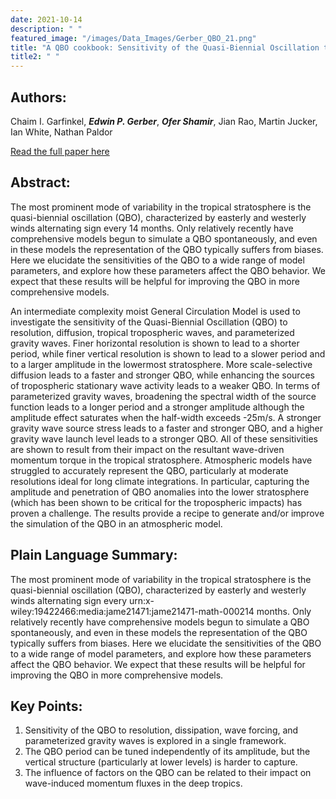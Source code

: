 ```yaml
---
date: 2021-10-14
description: " "
featured_image: "/images/Data_Images/Gerber_QBO_21.png"
title: "A QBO cookbook: Sensitivity of the Quasi-Biennial Oscillation to resolution, resolved waves, and parameterized gravity waves"
title2: " "
---
```

## Authors:
Chaim I. Garfinkel, ***Edwin P. Gerber***, ***Ofer Shamir***, Jian Rao, Martin Jucker, Ian White, Nathan Paldor

[Read the full paper here](https://agupubs.onlinelibrary.wiley.com/doi/abs/10.1029/2021MS002568)
## Abstract:
The most prominent mode of variability in the tropical stratosphere is the quasi-biennial oscillation (QBO), characterized by easterly and westerly winds alternating sign every 14 months. Only relatively recently have comprehensive models begun to simulate a QBO spontaneously, and even in these models the representation of the QBO typically suffers from biases. Here we elucidate the sensitivities of the QBO to a wide range of model parameters, and explore how these parameters affect the QBO behavior. We expect that these results will be helpful for improving the QBO in more comprehensive models.
<!--more-->
An intermediate complexity moist General Circulation Model is used to investigate the sensitivity of the Quasi-Biennial Oscillation (QBO) to resolution, diffusion, tropical tropospheric waves, and parameterized gravity waves. Finer horizontal resolution is shown to lead to a shorter period, while finer vertical resolution is shown to lead to a slower period and to a larger amplitude in the lowermost stratosphere. More scale-selective diffusion leads to a faster and stronger QBO, while enhancing the sources of tropospheric stationary wave activity leads to a weaker QBO. In terms of parameterized gravity waves, broadening the spectral width of the source function leads to a longer period and a stronger amplitude although the amplitude effect saturates when the half-width exceeds -25m/s. A stronger gravity wave source stress leads to a faster and stronger QBO, and a higher gravity wave launch level leads to a stronger QBO. All of these sensitivities are shown to result from their impact on the resultant wave-driven momentum torque in the tropical stratosphere. Atmospheric models have struggled to accurately represent the QBO, particularly at moderate resolutions ideal for long climate integrations. In particular, capturing the amplitude and penetration of QBO anomalies into the lower stratosphere (which has been shown to be critical for the tropospheric impacts) has proven a challenge. The results provide a recipe to generate and/or improve the simulation of the QBO in an atmospheric model.

## Plain Language Summary:
The most prominent mode of variability in the tropical stratosphere is the quasi-biennial oscillation (QBO), characterized by easterly and westerly winds alternating sign every urn:x-wiley:19422466:media:jame21471:jame21471-math-000214 months. Only relatively recently have comprehensive models begun to simulate a QBO spontaneously, and even in these models the representation of the QBO typically suffers from biases. Here we elucidate the sensitivities of the QBO to a wide range of model parameters, and explore how these parameters affect the QBO behavior. We expect that these results will be helpful for improving the QBO in more comprehensive models.

## Key Points:
1. Sensitivity of the QBO to resolution, dissipation, wave forcing, and parameterized gravity waves is explored in a single framework.
2. The QBO period can be tuned independently of its amplitude, but the vertical structure (particularly at lower levels) is harder to capture.
3. The influence of factors on the QBO can be related to their impact on wave-induced momentum fluxes in the deep tropics.
